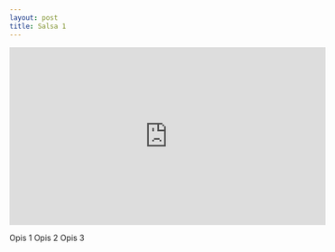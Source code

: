 ```yaml
---
layout: post
title: Salsa 1
---
```


<iframe id="zajecia1" width="560" height="315" src="https://www.youtube.com/embed/JnQ4HNZRrrE?enablejsapi=1" frameborder="0" allow="accelerometer; autoplay; encrypted-media; gyroscope; picture-in-picture" allowfullscreen></iframe>

Opis 1
Opis 2
Opis 3